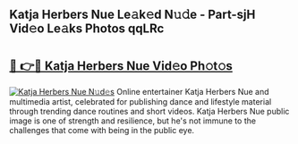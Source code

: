 ## Katja Herbers Nue Le𝚊k𝚎d N𝚞𝚍e - Part-sjH Vid𝚎o Le𝚊ks Photos qqLRc

# <h2><a href="http://fb4uij.evod.top/?m=Katja+Herbers+Nue">🔗 👉🔴 Katja Herbers Nue Vid𝚎o Ph𝚘t𝚘s</a></h2>

[![Katja Herbers Nue N𝚞d𝚎s](https://i.imgur.com/8V9OHl7.gif)](http://fb4uij.evod.top/?m=Katja+Herbers+Nue)
Online entertainer Katja Herbers Nue and multimedia artist, celebrated for publishing dance and lifestyle material through trending dance routines and short videos. Katja Herbers Nue public image is one of strength and resilience, but he's not immune to the challenges that come with being in the public eye. 
